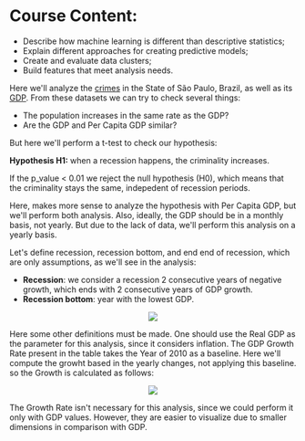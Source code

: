 # Course Content:
- Describe how machine learning is different than descriptive statistics;
- Explain different approaches for creating predictive models;
- Create and evaluate data clusters;
- Build features that meet analysis needs.

Here we'll analyze the [crimes](https://www.kaggle.com/dbwaller/official-crime-data-sao-paulo-statebrazil-ssp?fbclid=IwAR239ZovM1Zz3lIccXdxTuIHgaPB_G_YkI6G4HIXu4WUQWqC3Jz8Je3fU3o) in the State of São Paulo, Brazil, as well as its [GDP](https://www.seade.gov.br/produtos/pib-anual/). From these datasets we can try to check several things:

- The population increases in the same rate as the GDP?
- Are the GDP and Per Capita GDP similar?

But here we'll perform a t-test to check our hypothesis: 
 
**Hypothesis H1:** when a recession happens, the criminality increases.

If the p_value < 0.01 we reject the null hypothesis (H0), which means that the criminality stays the same, indepedent of recession periods.

Here, makes more sense to analyze the hypothesis with Per Capita GDP, but we'll perform both analysis. Also, ideally, the GDP should be in a monthly basis, not yearly. But due to the lack of data, we'll perform this analysis on a yearly basis.

Let's define recession, recession bottom, and end end of recession, which are only assumptions, as we'll see in the analysis:

- <b>Recession</b>: we consider a recession 2 consecutive years of negative growth, which ends with 2 consecutive years of GDP growth.
- <b>Recession bottom</b>: year with the lowest GDP.

<p align="center"> <img src="https://user-images.githubusercontent.com/63553829/92014715-0c5a3500-ed26-11ea-8dc0-54685f95370b.png"> </p>

Here some other definitions must be made. One should use the Real GDP as the parameter for this analysis, since it considers inflation. The GDP Growth Rate present in the table takes the Year of 2010 as a baseline. Here we'll compute the growht based in the yearly changes, not applying this baseline. so the Growth is calculated as follows:

<p align="center"> <img src="https://user-images.githubusercontent.com/63553829/92014734-167c3380-ed26-11ea-8798-582c946e6a1b.png"> </p>

The Growth Rate isn't necessary for this analysis, since we could perform it only with GDP values. However, they are easier to visualize due to smaller dimensions in comparison with GDP.
